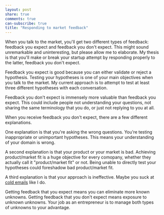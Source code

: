 ```yaml
---
layout: post
share: true
comments: true
can-subscribe: true
title: "Responding to market feedback"
---
```


When you talk to the market, you'll get two different types of feedback: feedback you expect and feedback you don't expect. This might sound unremarkable and uninteresting, but please allow me to elaborate. My thesis is that you'll make or break your startup attempt by responding properly to the latter, feedback you don't expect.

Feedback you expect is good because you can either validate or reject a hypothesis. Testing your hypotheses is one of your main objectives when you talk to the market. My current approach is to attempt to test at least three different hypotheses with each conversation.

Feedback you don't expect is immensely more valuable than feedback you expect. This could include people not understanding your questions, not sharing the same terminology that you do, or just not replying to you at all.

When you receive feedback you don't expect, there are a few different explanations.

One explanation is that you're asking the wrong questions. You're testing inappropriate or unimportant hypotheses. This means your understanding of your domain is wrong.

A second explanation is that your product or your market is bad. Achieving product/market fit is a huge objective for every comopany, whether they actually call it "product/market fit" or not. Being unable to directly test your hypotheses could foreshadow bad product/market fit.

A third explanation is that your approach is ineffective. Maybe you suck at <a href="http://www.dillonforrest.com/startup/the-cold-email/" target="_blank">cold emails</a> like I do.

Getting feedback that you expect means you can eliminate more known unknowns. Getting feedback that you don't expect means exposure to unknown unknowns. Your job as an entrepreneur is to manage both types of unknowns to your advantage.